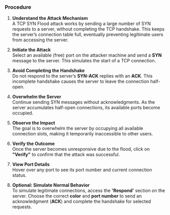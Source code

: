 ### Procedure

1. **Understand the Attack Mechanism**  
   A TCP SYN Flood attack works by sending a large number of SYN requests to a server, without completing the TCP handshake. This keeps the server’s connection table full, eventually preventing legitimate users from accessing the server.

2. **Initiate the Attack**  
   Select an available (free) port on the attacker machine and send a **SYN** message to the server. This simulates the start of a TCP connection.

3. **Avoid Completing the Handshake**  
   Do not respond to the server’s **SYN-ACK** replies with an **ACK**. This incomplete handshake causes the server to leave the connection half-open.

4. **Overwhelm the Server**  
   Continue sending SYN messages without acknowledgments. As the server accumulates half-open connections, its available ports become occupied.

5. **Observe the Impact**  
   The goal is to overwhelm the server by occupying all available connection slots, making it temporarily inaccessible to other users.

6. **Verify the Outcome**  
   Once the server becomes unresponsive due to the flood, click on **"Verify"** to confirm that the attack was successful.

7. **View Port Details**  
   Hover over any port to see its port number and current connection status.

8. **Optional: Simulate Normal Behavior**  
   To simulate legitimate connections, access the **'Respond'** section on the server. Choose the correct **color** and **port number** to send an acknowledgment (**ACK**) and complete the handshake for selected requests.
